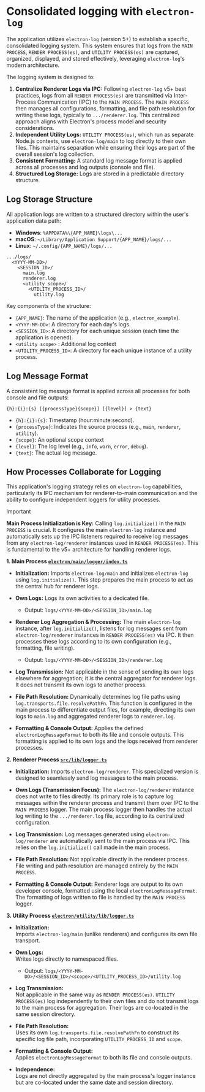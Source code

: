 # Consolidated logging with `electron-log`

The application utilizes `electron-log` (version 5+) to establish a specific, consolidated logging system. This system ensures that logs from the `MAIN PROCESS`, `RENDER PROCESS(es)`, and `UTILITY PROCESS(es)` are captured, organized, displayed, and stored effectively, leveraging `electron-log`'s modern architecture.

The logging system is designed to:

1.  **Centralize Renderer Logs via IPC:** Following `electron-log` v5+ best practices, logs from all `RENDER PROCESS(es)` are transmitted via Inter-Process Communication (IPC) to the `MAIN PROCESS`. The `MAIN PROCESS` then manages all configurations, formatting, and file path resolution for writing these logs, typically to `.../renderer.log`. This centralized approach aligns with Electron's process model and security considerations.
2.  **Independent Utility Logs:** `UTILITY PROCESS(es)`, which run as separate Node.js contexts, use `electron-log/main` to log directly to their own files. This maintains separation while ensuring their logs are part of the overall session's log collection.
3.  **Consistent Formatting:** A standard log message format is applied across all processes and log outputs (console and file).
4.  **Structured Log Storage:** Logs are stored in a predictable directory structure.

## Log Storage Structure

All application logs are written to a structured directory within the user's application data path:

- **Windows**: `%APPDATA%\{APP_NAME}\logs\...`
- **macOS**: `~/Library/Application Support/{APP_NAME}/logs/...`
- **Linux**: `~/.config/{APP_NAME}/logs/...`

```
.../logs/
  <YYYY-MM-DD>/
    <SESSION_ID>/
      main.log
      renderer.log
      <utility scope>/
        <UTILITY_PROCESS_ID>/
          utility.log
```

Key components of the structure:
- `{APP_NAME}`: The name of the application (e.g., `electron_example`).
- `<YYYY-MM-DD>`: A directory for each day's logs.
- `<SESSION_ID>`: A directory for each unique session (each time the application is opened).
- `<utility scope>` : Additional log context
- `<UTILITY_PROCESS_ID>`: A directory for each unique instance of a utility process.

## Log Message Format

A consistent log message format is applied across all processes for both console and file outputs:

`{h}:{i}:{s} [{processType}{scope}] [{level}] > {text}`

-   `{h}:{i}:{s}`: Timestamp (hour:minute:second).
-   `{processType}`: Indicates the source process (e.g., `main`, `renderer`, `utility`).
-   `{scope}`: An optional scope context
-   `{level}`: The log level (e.g., `info`, `warn`, `error`, `debug`).
-   `{text}`: The actual log message.

## How Processes Collaborate for Logging

This application's logging strategy relies on `electron-log` capabilities, particularly its IPC mechanism for renderer-to-main communication and the ability to configure independent loggers for utility processes.

> [!IMPORTANT]
> **Main Process Initialization is Key:** Calling `log.initialize()` in the `MAIN PROCESS` is crucial. It configures the main `electron-log` instance and automatically sets up the IPC listeners required to receive log messages from any `electron-log/renderer` instances used in `RENDER PROCESS(es)`. This is fundamental to the v5+ architecture for handling renderer logs.

**1. Main Process [`electron/main/logger/index.ts`](../electron/main/logger/index.ts)**

*   **Initialization:**
Imports `electron-log/main` and initializes `electron-log` using `log.initialize()`. This step prepares the main process to act as the central hub for renderer logs.

*   **Own Logs:**
Logs its own activities to a dedicated file.
    *   Output: `logs/<YYYY-MM-DD>/<SESSION_ID>/main.log`

*   **Renderer Log Aggregation & Processing:**
The main `electron-log` instance, after `log.initialize()`, listens for log messages sent from `electron-log/renderer` instances in `RENDER PROCESS(es)` via IPC. It then processes these logs according to its own configuration (e.g., formatting, file writing).
    *   Output: `logs/<YYYY-MM-DD>/<SESSION_ID>/renderer.log`

*   **Log Transmission:**
Not applicable in the sense of sending its own logs elsewhere for aggregation; it *is* the central aggregator for renderer logs. It does not transmit its own logs to another process.

*   **File Path Resolution:**
Dynamically determines log file paths using `log.transports.file.resolvePathFn`. This function is configured in the main process to differentiate output files, for example, directing its own logs to `main.log` and aggregated renderer logs to `renderer.log`.

*   **Formatting & Console Output:**
Applies the defined `electronLogMessageFormat` to both its file and console outputs. This formatting is applied to its own logs and the logs received from renderer processes.

**2. Renderer Process [`src/lib/logger.ts`](../src/lib/logger.ts)**

*   **Initialization:**
Imports `electron-log/renderer`. This specialized version is designed to seamlessly send log messages to the main process.

*   **Own Logs (Transmission Focus):**
The `electron-log/renderer` instance does not write to files directly. Its primary role is to capture log messages within the renderer process and transmit them over IPC to the `MAIN PROCESS` logger. The main process logger then handles the actual log writing to the `.../renderer.log` file, according to its centralized configuration.

*   **Log Transmission:**
Log messages generated using `electron-log/renderer` are automatically sent to the main process via IPC. This relies on the `log.initialize()` call made in the main process.

*   **File Path Resolution:**
Not applicable directly in the renderer process. File writing and path resolution are managed entirely by the `MAIN PROCESS`.

*   **Formatting & Console Output:**
Renderer logs are output to its own developer console, formatted using the local `electronLogMessageFormat`. The formatting of logs written to file is handled by the `MAIN PROCESS` logger.

**3. Utility Process [`electron/utility/lib/logger.ts`](../electron//utility/lib/logger.ts)**

*   **Initialization:**  
Imports `electron-log/main` (unlike renderers) and configures its own file transport.

*   **Own Logs:**  
Writes logs directly to namespaced files.
    *   Output: `logs/<YYYY-MM-DD>/<SESSION_ID>/<scope>/<UTILITY_PROCESS_ID>/utility.log`

*   **Log Transmission:**  
Not applicable in the same way as `RENDER PROCESS(es)`. `UTILITY PROCESS(es)` log independently to their own files and do not transmit logs to the main process for aggregation. Their logs are co-located in the same session directory.

*   **File Path Resolution:**  
Uses its own `log.transports.file.resolvePathFn` to construct its specific log file path, incorporating `UTILITY_PROCESS_ID` and `scope`.

*   **Formatting & Console Output:**  
Applies `electronLogMessageFormat` to both its file and console outputs.

*   **Independence:**  
Logs are not directly aggregated by the main process's logger instance but are co-located under the same date and session directory.

